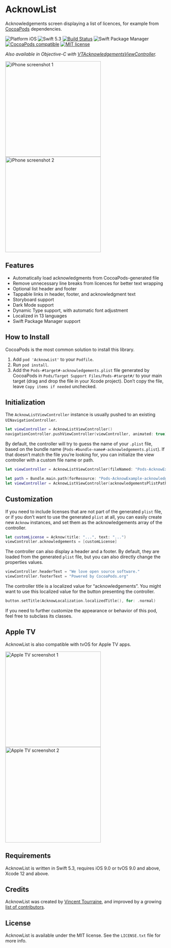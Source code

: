 # AcknowList

Acknowledgements screen displaying a list of licences, for example from [CocoaPods](https://cocoapods.org) dependencies.

![Platform iOS](https://img.shields.io/cocoapods/p/AcknowList.svg)
![Swift 5.3](https://img.shields.io/badge/Swift-5.3-blue.svg)
[![Build Status](https://travis-ci.org/vtourraine/AcknowList.svg?branch=master)](https://travis-ci.org/vtourraine/AcknowList)
![Swift Package Manager](https://img.shields.io/badge/support-Swift_Package_Manager-orange.svg)
[![CocoaPods compatible](https://img.shields.io/cocoapods/v/AcknowList.svg)](https://cocoapods.org/pods/AcknowList)
[![MIT license](http://img.shields.io/badge/license-MIT-blue.svg)](https://github.com/vtourraine/AcknowList/raw/master/LICENSE)

_Also available in Objective-C with [VTAcknowledgementsViewController](https://github.com/vtourraine/VTAcknowledgementsViewController)._

<img alt="iPhone screenshot 1" src="https://vtourraine.github.io/VTAcknowledgementsViewController/screenshots/iPhone-X-01.png" width="300px"> <img alt="iPhone screenshot 2" src="https://vtourraine.github.io/VTAcknowledgementsViewController/screenshots/iPhone-X-02.png" width="300px">

## Features

- Automatically load acknowledgments from CocoaPods-generated file
- Remove unnecessary line breaks from licences for better text wrapping
- Optional list header and footer
- Tappable links in header, footer, and acknowledgment text
- Storyboard support
- Dark Mode support
- Dynamic Type support, with automatic font adjustment
- Localized in 13 languages
- Swift Package Manager support

## How to Install

CocoaPods is the most common solution to install this library.

1. Add `pod 'AcknowList'` to your `Podfile`.
2. Run `pod install`.
3. Add the `Pods-#target#-acknowledgements.plist` file generated by CocoaPods in `Pods/Target Support Files/Pods-#target#/` to your main target (drag and drop the file in your Xcode project). Don’t copy the file, leave `Copy items if needed` unchecked.

## Initialization

The `AcknowListViewController` instance is usually pushed to an existing `UINavigationController`.

``` swift
let viewController = AcknowListViewController()
navigationController.pushViewController(viewController, animated: true)
```

By default, the controller will try to guess the name of your `.plist` file, based on the bundle name (`Pods-#bundle-name#-acknowledgements.plist`). If that doesn’t match the file you’re looking for, you can initialize the view controller with a custom file name or path.

``` swift
let viewController = AcknowListViewController(fileNamed: "Pods-AcknowExample-acknowledgements")
```

``` swift
let path = Bundle.main.path(forResource: "Pods-AcknowExample-acknowledgements", ofType: "plist")
let viewController = AcknowListViewController(acknowledgementsPlistPath: path)
```

## Customization

If you need to include licenses that are not part of the generated `plist` file, or if you don’t want to use the generated `plist` at all, you can easily create new `Acknow` instances, and set them as the acknowledgements array of the controller.

``` swift
let customLicense = Acknow(title: "...", text: "...")
viewController.acknowledgements = [customLicense]
```

The controller can also display a header and a footer. By default, they are loaded from the generated `plist` file, but you can also directly change the properties values.

``` swift
viewController.headerText = "We love open source software."
viewController.footerText = "Powered by CocoaPods.org"
```

The controller title is a localized value for “acknowledgements”. You might want to use this localized value for the button presenting the controller.

``` swift
button.setTitle(AcknowLocalization.localizedTitle(), for: .normal)
```

If you need to further customize the appearance or behavior of this pod, feel free to subclass its classes.

## Apple TV

AcknowList is also compatible with tvOS for Apple TV apps.

<img alt="Apple TV screenshot 1" src="https://user-images.githubusercontent.com/886053/37403710-07901b2e-2790-11e8-975f-b779fcfc3fbe.png" width="300px"> <img alt="Apple TV screenshot 2" src="https://user-images.githubusercontent.com/886053/37403711-07c83d38-2790-11e8-9f2e-84fe2d5f6bad.png" width="300px">

## Requirements

AcknowList is written in Swift 5.3, requires iOS 9.0 or tvOS 9.0 and above, Xcode 12 and above.

## Credits

AcknowList was created by [Vincent Tourraine](http://www.vtourraine.net), and improved by a growing [list of contributors](https://github.com/vtourraine/AcknowList/contributors).

## License

AcknowList is available under the MIT license. See the `LICENSE.txt` file for more info.
